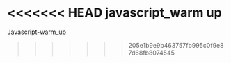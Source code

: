 <<<<<<< HEAD
javascript_warm up
=======
Javascript-warm_up
>>>>>>> 205e1b9e9b463757fb995c0f9e87d68fb8074545
